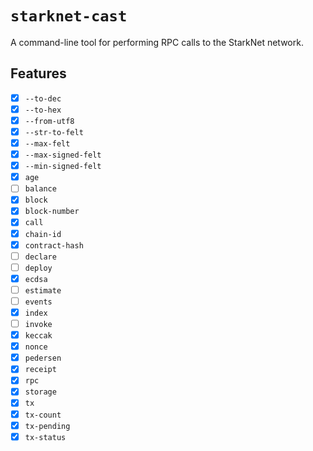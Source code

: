 # `starknet-cast`

A command-line tool for performing RPC calls to the StarkNet network.

## Features

-   [x] `--to-dec`
-   [x] `--to-hex`
-   [x] `--from-utf8`
-   [x] `--str-to-felt`
-   [x] `--max-felt`
-   [x] `--max-signed-felt`
-   [x] `--min-signed-felt`
-   [x] `age`
-   [ ] `balance`
-   [x] `block`
-   [x] `block-number`
-   [x] `call`
-   [x] `chain-id`
-   [x] `contract-hash`
-   [ ] `declare`
-   [ ] `deploy`
-   [x] `ecdsa`
-   [ ] `estimate`
-   [ ] `events`
-   [x] `index`
-   [ ] `invoke`
-   [x] `keccak`
-   [x] `nonce`
-   [x] `pedersen`
-   [x] `receipt`
-   [x] `rpc`
-   [x] `storage`
-   [x] `tx`
-   [x] `tx-count`
-   [x] `tx-pending`
-   [x] `tx-status`
